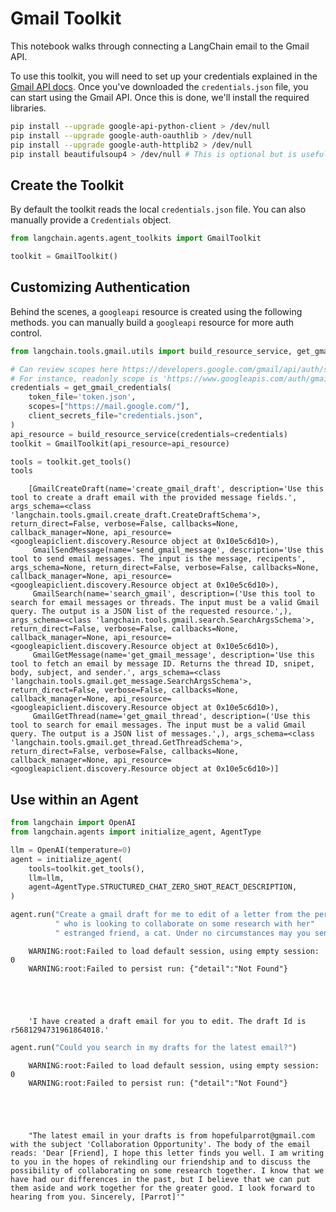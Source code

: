 # Gmail Toolkit

This notebook walks through connecting a LangChain email to the Gmail API.

To use this toolkit, you will need to set up your credentials explained in the [Gmail API docs](https://developers.google.com/gmail/api/quickstart/python#authorize_credentials_for_a_desktop_application). Once you've downloaded the `credentials.json` file, you can start using the Gmail API. Once this is done, we'll install the required libraries.

<!-- WARNING: THIS FILE WAS AUTOGENERATED! DO NOT EDIT! Instead, edit the notebook w/the location & name as this file. -->


```bash
pip install --upgrade google-api-python-client > /dev/null
pip install --upgrade google-auth-oauthlib > /dev/null
pip install --upgrade google-auth-httplib2 > /dev/null
pip install beautifulsoup4 > /dev/null # This is optional but is useful for parsing HTML messages
```

## Create the Toolkit

By default the toolkit reads the local `credentials.json` file. You can also manually provide a `Credentials` object.


```python
from langchain.agents.agent_toolkits import GmailToolkit

toolkit = GmailToolkit()
```

## Customizing Authentication

Behind the scenes, a `googleapi` resource is created using the following methods. 
you can manually build a `googleapi` resource for more auth control. 


```python
from langchain.tools.gmail.utils import build_resource_service, get_gmail_credentials

# Can review scopes here https://developers.google.com/gmail/api/auth/scopes
# For instance, readonly scope is 'https://www.googleapis.com/auth/gmail.readonly'
credentials = get_gmail_credentials(
    token_file='token.json',
    scopes=["https://mail.google.com/"],
    client_secrets_file="credentials.json",
)
api_resource = build_resource_service(credentials=credentials)
toolkit = GmailToolkit(api_resource=api_resource)
```


```python
tools = toolkit.get_tools()
tools
```

<CodeOutputBlock lang="python">

```
    [GmailCreateDraft(name='create_gmail_draft', description='Use this tool to create a draft email with the provided message fields.', args_schema=<class 'langchain.tools.gmail.create_draft.CreateDraftSchema'>, return_direct=False, verbose=False, callbacks=None, callback_manager=None, api_resource=<googleapiclient.discovery.Resource object at 0x10e5c6d10>),
     GmailSendMessage(name='send_gmail_message', description='Use this tool to send email messages. The input is the message, recipents', args_schema=None, return_direct=False, verbose=False, callbacks=None, callback_manager=None, api_resource=<googleapiclient.discovery.Resource object at 0x10e5c6d10>),
     GmailSearch(name='search_gmail', description=('Use this tool to search for email messages or threads. The input must be a valid Gmail query. The output is a JSON list of the requested resource.',), args_schema=<class 'langchain.tools.gmail.search.SearchArgsSchema'>, return_direct=False, verbose=False, callbacks=None, callback_manager=None, api_resource=<googleapiclient.discovery.Resource object at 0x10e5c6d10>),
     GmailGetMessage(name='get_gmail_message', description='Use this tool to fetch an email by message ID. Returns the thread ID, snipet, body, subject, and sender.', args_schema=<class 'langchain.tools.gmail.get_message.SearchArgsSchema'>, return_direct=False, verbose=False, callbacks=None, callback_manager=None, api_resource=<googleapiclient.discovery.Resource object at 0x10e5c6d10>),
     GmailGetThread(name='get_gmail_thread', description=('Use this tool to search for email messages. The input must be a valid Gmail query. The output is a JSON list of messages.',), args_schema=<class 'langchain.tools.gmail.get_thread.GetThreadSchema'>, return_direct=False, verbose=False, callbacks=None, callback_manager=None, api_resource=<googleapiclient.discovery.Resource object at 0x10e5c6d10>)]
```

</CodeOutputBlock>

## Use within an Agent


```python
from langchain import OpenAI
from langchain.agents import initialize_agent, AgentType
```


```python
llm = OpenAI(temperature=0)
agent = initialize_agent(
    tools=toolkit.get_tools(),
    llm=llm,
    agent=AgentType.STRUCTURED_CHAT_ZERO_SHOT_REACT_DESCRIPTION,
)
```


```python
agent.run("Create a gmail draft for me to edit of a letter from the perspective of a sentient parrot"
          " who is looking to collaborate on some research with her"
          " estranged friend, a cat. Under no circumstances may you send the message, however.")
```

<CodeOutputBlock lang="python">

```
    WARNING:root:Failed to load default session, using empty session: 0
    WARNING:root:Failed to persist run: {"detail":"Not Found"}





    'I have created a draft email for you to edit. The draft Id is r5681294731961864018.'
```

</CodeOutputBlock>


```python
agent.run("Could you search in my drafts for the latest email?")
```

<CodeOutputBlock lang="python">

```
    WARNING:root:Failed to load default session, using empty session: 0
    WARNING:root:Failed to persist run: {"detail":"Not Found"}





    "The latest email in your drafts is from hopefulparrot@gmail.com with the subject 'Collaboration Opportunity'. The body of the email reads: 'Dear [Friend], I hope this letter finds you well. I am writing to you in the hopes of rekindling our friendship and to discuss the possibility of collaborating on some research together. I know that we have had our differences in the past, but I believe that we can put them aside and work together for the greater good. I look forward to hearing from you. Sincerely, [Parrot]'"
```

</CodeOutputBlock>
